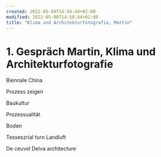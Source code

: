 ```yaml
---
created: 2022-05-08T14:58:44+02:00
modified: 2022-05-08T14:58:44+02:00
title: "Klima und Architekturfotografie, Martin"
---
```


# 1. Gespräch Martin, Klima und Architekturfotografie

Biennale China

Prozess zeigen

Baukultur

Prozessualität

Boden

Tesseszrial turn 
Landluft

De ceuvel Delva architecture
